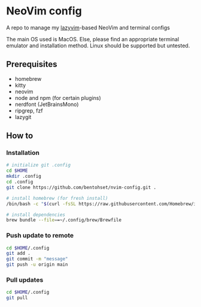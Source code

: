 # NeoVim config

A repo to manage my [lazyvim](http://www.lazyvim.org/)-based NeoVim and terminal configs

The main OS used is MacOS. Else, please find an appropriate terminal emulator and installation method. Linux should be supported but untested.

## Prerequisites

- homebrew
- kitty
- neovim
- node and npm (for certain plugins)
- nerdfont (JetBrainsMono)
- ripgrep, fzf
- lazygit

## How to

### Installation

```bash
# initialize git .config
cd $HOME
mkdir .config
cd .config
git clone https://github.com/bentohset/nvim-config.git .

# install homebrew (for fresh install)
/bin/bash -c "$(curl -fsSL https://raw.githubusercontent.com/Homebrew/install/HEAD/install.sh)"

# install dependencies
brew bundle --file==~/.config/brew/Brewfile
```

### Push update to remote

```bash
cd $HOME/.config
git add .
git commit -m "message"
git push -u origin main
```

### Pull updates

```bash
cd $HOME/.config
git pull
```
